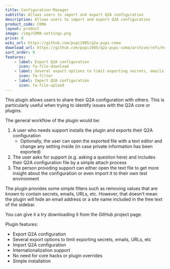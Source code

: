 ```yaml
---
title: Configuration Manager
subtitle: Allows users to import and export Q2A configuration
description: Allows users to import and export Q2A configuration
product_code: COMA
layout: product
image: /img/COMA-settings.png
price: 0
wiki_url: https://github.com/pupi1985/q2a-pupi-coma
download_url: https://github.com/pupi1985/q2a-pupi-coma/archive/refs/heads/master.zip
sort_order: 9
features:
    - label: Export Q2A configuration
      icon: fa-file-download
    - label: Several export options to limit exporting secrets, emails, URLs, etc
      icon: fa-filter
    - label: Import Q2A configuration
      icon: fa-file-upload
---
```


This plugin allows users to share their Q2A configuration with others. This is particularly useful when trying to identify issues with the Q2A core or plugins.

The general workflow of the plugin would be:

 1. A user who needs support installs the plugin and exports their Q2A configuration
      * Optionally, the user can open the exported file with a text editor and change any setting inside (in case private information has been exported)
 1. The user asks for support (e.g. asking a question here) and includes their Q2A configuration file by a simple attach process
 1. The person providing support can either open the text file to get more insight about the configuration or even import it to their own test environment

The plugin provides some simple filters such as removing values that are known to contain secrets, emails, URLs, etc. However, that doesn't mean the plugin will hide an email address or a site name included in the free text of the sidebar.

You can give it a try downloading it from the GitHub project page.

Plugin features:
 * Export Q2A configuration
 * Several export options to limit exporting secrets, emails, URLs, etc
 * Import Q2A configuration
 * Internationalization support
 * No need for core hacks or plugin overrides
 * Simple installation
